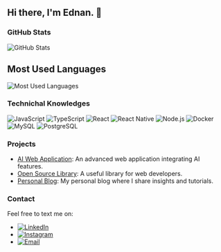 ## Hi there, I'm Ednan. 👋

### GitHub Stats

![GitHub Stats](https://github-readme-stats.vercel.app/api?username=ednan-dias&show_icons=true&theme=radical)

## Most Used Languages

![Most Used Languages](https://github-readme-stats.vercel.app/api/top-langs/?username=ednan-dias&layout=compact&theme=radical)

### Technichal Knowledges

![JavaScript](https://img.shields.io/badge/-JavaScript-333?style=flat&logo=javascript)
![TypeScript](https://img.shields.io/badge/-TypeScript-333?style=flat&logo=typescript)
![React](https://img.shields.io/badge/-React-333?style=flat&logo=react)
![React Native](https://img.shields.io/badge/-React%20Native-333?style=flat&logo=react&logoColor=8257e5)
![Node.js](https://img.shields.io/badge/-Node.js-333?style=flat&logo=node.js)
![Docker](https://img.shields.io/badge/-Docker-333?style=flat&logo=docker)
![MySQL](https://img.shields.io/badge/-MySQL-333?style=flat&logo=mysql)
![PostgreSQL](https://img.shields.io/badge/-PostgreSQL-333?style=flat&logo=postgresql)

### Projects

- [AI Web Application](https://github.com/username/ai-web-app): An advanced web application integrating AI features.
- [Open Source Library](https://github.com/username/open-source-lib): A useful library for web developers.
- [Personal Blog](https://github.com/username/personal-blog): My personal blog where I share insights and tutorials.

### Contact

Feel free to text me on:

- [![LinkedIn](https://img.shields.io/badge/-LinkedIn-0077B5?style=flat&logo=linkedin)](https://www.linkedin.com/in/ednandias/)
- [![Instagram](https://img.shields.io/badge/-Instagram-D62976?style=flat&logo=instagram&logoColor=white)](https://www.instagram.com/ednan.dias/)
- [![Email](https://img.shields.io/badge/-Email-D14836?style=flat&logo=gmail&logoColor=white)](mailto:ednan.741@gmail.com)
